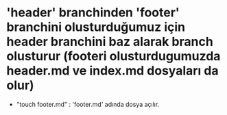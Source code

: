 # 'header' branchinden 'footer' branchini olusturduğumuz için header branchini baz alarak branch olusturur (footeri olusturdugumuzda header.md ve index.md dosyaları da olur) 

- "touch footer.md" : 'footer.md' adında dosya açılır. 